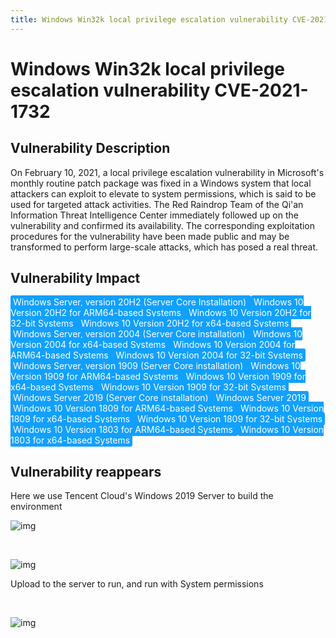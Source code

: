 ```yaml
---
title: Windows Win32k local privilege escalation vulnerability CVE-2021-1732
---
```

# Windows Win32k local privilege escalation vulnerability CVE-2021-1732

## Vulnerability Description
On February 10, 2021, a local privilege escalation vulnerability in Microsoft's monthly routine patch package was fixed in a Windows system that local attackers can exploit to elevate to system permissions, which is said to be used for targeted attack activities.
The Red Raindrop Team of the Qi'an Information Threat Intelligence Center immediately followed up on the vulnerability and confirmed its availability. The corresponding exploitation procedures for the vulnerability have been made public and may be transformed to perform large-scale attacks, which has posed a real threat. 
## Vulnerability Impact
<span style="background-color:rgb(18, 160, 255); padding: 2px 4px; border-radius: 3px; color: white;">Windows Server, version 20H2 (Server Core Installation) </span>
<span style="background-color:rgb(18, 160, 255); padding: 2px 4px; border-radius: 3px; color: white;">Windows 10 Version 20H2 for ARM64-based Systems </span>
<span style="background-color:rgb(18, 160, 255); padding: 2px 4px; border-radius: 3px; color: white;">Windows 10 Version 20H2 for 32-bit Systems </span>
<span style="background-color:rgb(18, 160, 255); padding: 2px 4px; border-radius: 3px; color: white;">Windows 10 Version 20H2 for x64-based Systems </span>
<span style="background-color:rgb(18, 160, 255); padding: 2px 4px; border-radius: 3px; color: white;">Windows Server, version 2004 (Server Core installation) </span>
<span style="background-color:rgb(18, 160, 255); padding: 2px 4px; border-radius: 3px; color: white;">Windows 10 Version 2004 for x64-based Systems </span>
<span style="background-color:rgb(18, 160, 255); padding: 2px 4px; border-radius: 3px; color: white;">Windows 10 Version 2004 for ARM64-based Systems </span>
<span style="background-color:rgb(18, 160, 255); padding: 2px 4px; border-radius: 3px; color: white;">Windows 10 Version 2004 for 32-bit Systems </span>
<span style="background-color:rgb(18, 160, 255); padding: 2px 4px; border-radius: 3px; color: white;">Windows Server, version 1909 (Server Core installation) </span>
<span style="background-color:rgb(18, 160, 255); padding: 2px 4px; border-radius: 3px; color: white;">Windows 10 Version 1909 for ARM64-based Systems </span>
<span style="background-color:rgb(18, 160, 255); padding: 2px 4px; border-radius: 3px; color: white;">Windows 10 Version 1909 for x64-based Systems </span>
<span style="background-color:rgb(18, 160, 255); padding: 2px 4px; border-radius: 3px; color: white;">Windows 10 Version 1909 for 32-bit Systems </span>
<span style="background-color:rgb(18, 160, 255); padding: 2px 4px; border-radius: 3px; color: white;">Windows Server 2019 (Server Core installation) </span>
<span style="background-color:rgb(18, 160, 255); padding: 2px 4px; border-radius: 3px; color: white;">Windows Server 2019 </span>
<span style="background-color:rgb(18, 160, 255); padding: 2px 4px; border-radius: 3px; color: white;">Windows 10 Version 1809 for ARM64-based Systems </span>
<span style="background-color:rgb(18, 160, 255); padding: 2px 4px; border-radius: 3px; color: white;">Windows 10 Version 1809 for x64-based Systems </span>
<span style="background-color:rgb(18, 160, 255); padding: 2px 4px; border-radius: 3px; color: white;">Windows 10 Version 1809 for 32-bit Systems </span>
<span style="background-color:rgb(18, 160, 255); padding: 2px 4px; border-radius: 3px; color: white;">Windows 10 Version 1803 for ARM64-based Systems </span>
<span style="background-color:rgb(18, 160, 255); padding: 2px 4px; border-radius: 3px; color: white;">Windows 10 Version 1803 for x64-based Systems</span>
## Vulnerability reappears
Here we use Tencent Cloud's Windows 2019 Server to build the environment

![img](https://raw.githubusercontent.com/PeiQi0/PeiQi-WIKI-Book/refs/heads/main/docs/.vuepress/../.vuepress/public/img/1627105008215-9e759c3d-cdc8-44f0-80ef-bf497f7739b1.png)


</a-alert>
<br/>

![img](https://raw.githubusercontent.com/PeiQi0/PeiQi-WIKI-Book/refs/heads/main/docs/.vuepress/../.vuepress/public/img/1627105008270-15ba34cf-8dcc-471a-b856-c21ffece9b83.png)

Upload to the server to run, and run with System permissions


</a-alert>
<br/>

![img](https://raw.githubusercontent.com/PeiQi0/PeiQi-WIKI-Book/refs/heads/main/docs/.vuepress/../.vuepress/public/img/1627105008661-cb39b0a2-ff69-4f96-8ac2-653a696155f0.png)